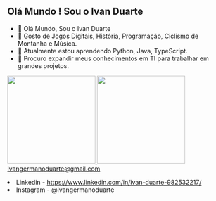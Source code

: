 ## Olá Mundo ! Sou o Ivan Duarte

- 👋 Olá Mundo, Sou o Ivan Duarte
- 👀 Gosto de Jogos Digitais, História, Programação, Ciclismo de Montanha e Música.
- 🌱 Atualmente estou aprendendo Python, Java, TypeScript.
- 💞️ Procuro expandir meus conhecimentos em TI para trabalhar em grandes projetos.
  

<div>
  <a href="https://github.com/Ivan-Duarte">
    <p aling="middle">
      <img height="200em"
           src="https://github-readme-stats.vercel.app/api?username=Ivan-Duarte&show_icons=true&theme=dark&include_all_commits=true&count_private=true&locale=pt-br&title_color=ffffff&bg_color=DEG,bf611b,a03329,5d2322,040404,0f3e50,0d7683,25b9f4&text_color=ffffff&icon_color=ffea00&border_color=000000&border_radius=10&ring_color=ffffff" style="display: inline-block;">
      <img height="200em"
           src ="https://github-readme-stats.vercel.app/api/top-langs/?username=Ivan-Duarte&theme=dark&layout=compact&langs_count=16&locale=pt-br" style="display: inline-block;>
    </p>
</div>


bf611b,a03329,5d2322,040404,0f3e50,0d7683,25b9f4

- 📫 Principais Contatos
- GMAIL - ivangermanoduarte@gmail.com
- Linkedin -  https://www.linkedin.com/in/ivan-duarte-982532217/
- Instagram - @ivangermanoduarte

<!---
Ivan-Duarte/Ivan-Duarte is a ✨ special ✨ repository because its `README.md` (this file) appears on your GitHub profile.
You can click the Preview link to take a look at your changes.
--->
